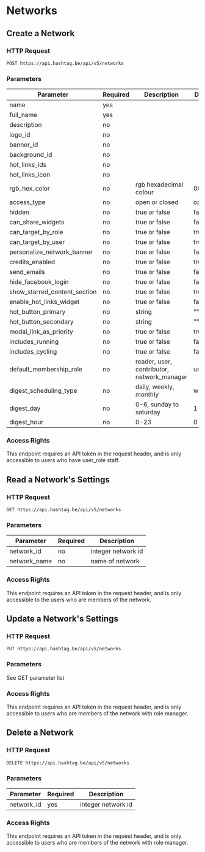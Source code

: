 # Networks



## Create a Network

### HTTP Request

`POST https://api.hashtag.be/api/v5/networks`

### Parameters

Parameter | Required | Description | Default
--------- | -------- | ----------- | -------
name | yes | |
full_name | yes | |
description | no | | 
logo_id | no | |
banner_id | no | |
background_id | no | |
hot_links_ids | no | |
hot_links_icon | no | |
rgb_hex_color | no | rgb hexadecimal colour | 000000
access_type | no | open or closed | open
hidden | no | true or false | false | false
can_share_widgets | no | true or false | false
can_target_by_role | no | true or false | true
can_target_by_user | no | true or false | true
personalize_network_banner | no | true or false | false
credits_enabled | no | true or false | true
send_emails | no | true or false | false
hide_facebook_login | no | true or false | false
show_starred_content_section | no | true or false | true
enable_hot_links_widget | no | true or false | false
hot_button_primary | no | string | ""
hot_button_secondary | no | string | ""
modal_link_as_priority | no | true or false | true
includes_running | no | true or false | false
includes_cycling | no | true or false | false
default_membership_role | no | reader, user, contributor, network_manager | user
digest_scheduling_type | no | daily, weekly, monthly | weekly
digest_day | no | 0-6, sunday to saturday | 1
digest_hour | no | 0-23 | 0


### Access Rights

This endpoint requires an API token in the request header, and is only accessible to users who have user_role staff.




## Read a Network's Settings

### HTTP Request

`GET https://api.hashtag.be/api/v5/networks`

### Parameters

Parameter | Required | Description
--------- | -------- | -----------
network_id   | no  | integer network id
network_name | no | name of network

### Access Rights

This endpoint requires an API token in the request header, and is only accessible to the users who are members of the network.




## Update a Network's Settings

### HTTP Request

`PUT https://api.hashtag.be/api/v5/networks`

### Parameters

See GET parameter list

### Access Rights

This endpoint requires an API token in the request header, and is only accessible to users who are members of the network with role manager.




## Delete a Network

### HTTP Request

`DELETE https://api.hashtag.be/api/v5/networks`

### Parameters

Parameter | Required | Description
--------- | -------- | -----------
network_id   | yes      | integer network id

### Access Rights

This endpoint requires an API token in the request header, and is only accessible to users who are members of the network with role manager.


